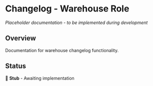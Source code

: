 # Changelog - Warehouse Role

*Placeholder documentation - to be implemented during development*

## Overview
Documentation for warehouse changelog functionality.

## Status
🔨 **Stub** - Awaiting implementation